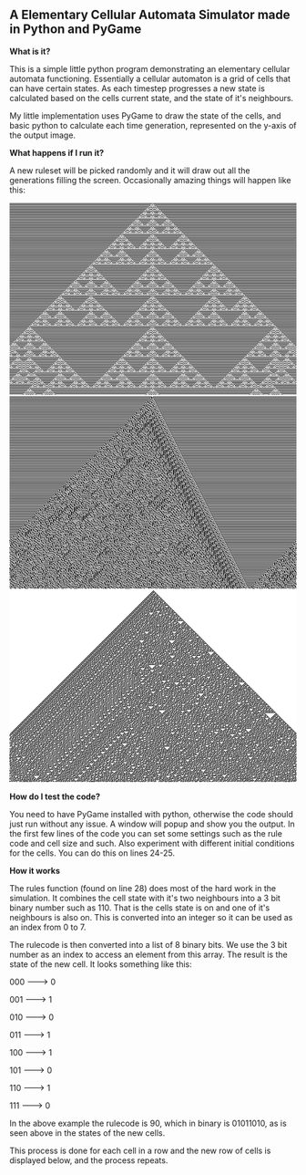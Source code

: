 A Elementary Cellular Automata Simulator made in Python and PyGame
------------------------------------------------------------------

**What is it?**

This is a simple little python program demonstrating an elementary cellular automata functioning. Essentially a cellular automaton is a grid of cells that can have certain states. As each timestep progresses a new state is calculated based on the cells current state, and the state of it's neighbours. 

My little implementation uses PyGame to draw the state of the cells, and basic python to calculate each time generation, represented on the y-axis of the output image.

**What happens if I run it?**

A new ruleset will be picked randomly and it will draw out all the generations filling the screen. Occasionally amazing things will happen like this:

![Automata sample 1](/images/Automata1.png)
![Automata sample 2](/images/Automata2.png)
![Automata sample 3](/images/Automata3.png)

**How do I test the code?**

You need to have PyGame installed with python, otherwise the code should just run without any issue. A window will popup and show you the output. In the first few lines of the code you can set some settings such as the rule code and cell size and such. Also experiment with different initial conditions for the cells. You can do this on lines 24-25.

**How it works**

The rules function (found on line 28) does most of the hard work in the simulation. It combines the cell state with it's two neighbours into a 3 bit binary number such as 110. That is the cells state is on and one of it's neighbours is also on. This is converted into an integer so it can be used as an index from 0 to 7.

The rulecode is then converted into a list of 8 binary bits. We use the 3 bit number as an index to access an element from this array. The result is the state of the new cell. It looks something like this:

000             --->    0

001             --->    1

010             --->    0

011             --->    1

100             --->    1

101             --->    0

110             --->    1

111             --->    0

In the above example the rulecode is 90, which in binary is 01011010, as is seen above in the states of the new cells.

This process is done for each cell in a row and the new row of cells is displayed below, and the process repeats.


